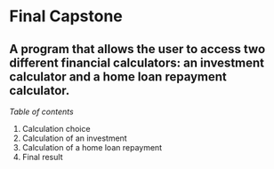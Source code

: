 # Final Capstone
## A program that allows the user to access two different financial calculators: an investment calculator and a home loan repayment calculator.
*Table of contents*
1. Calculation choice
2. Calculation of an investment
3. Calculation of a home loan repayment
4. Final result
